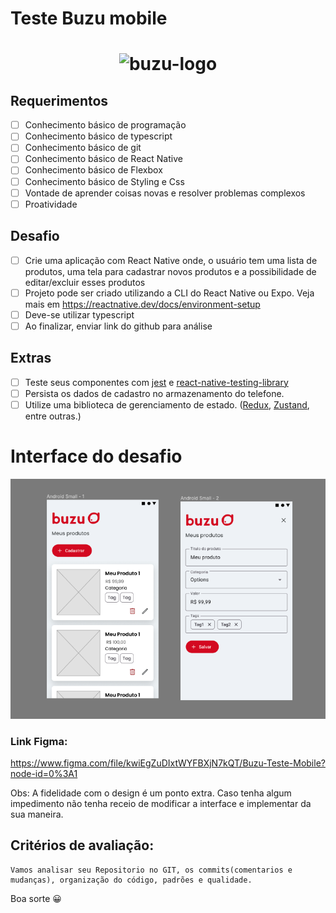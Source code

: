 # Teste Buzu mobile

<h1 align="center">
    <img alt="buzu-logo" title="buzu-logo" src="https://avatars.githubusercontent.com/u/104653022?s=400&u=5102762a2495ea2a49c87d1b13e0d95e0ade7337&v=4" />
</h1>

## Requerimentos

- [ ] Conhecimento básico de programação
- [ ] Conhecimento básico de typescript
- [ ] Conhecimento básico de git
- [ ] Conhecimento básico de React Native
- [ ] Conhecimento básico de Flexbox
- [ ] Conhecimento básico de Styling e Css
- [ ] Vontade de aprender coisas novas e resolver problemas complexos
- [ ] Proatividade

## Desafio

- [ ] Crie uma aplicação com React Native onde, o usuário tem uma lista de produtos, uma tela para cadastrar novos produtos e a possibilidade de editar/excluir esses produtos
- [ ] Projeto pode ser criado utilizando a CLI do React Native ou Expo. Veja mais em https://reactnative.dev/docs/environment-setup
- [ ] Deve-se utilizar typescript
- [ ] Ao finalizar, enviar link do github para análise

## Extras

- [ ] Teste seus componentes com [jest] e [react-native-testing-library]
- [ ] Persista os dados de cadastro no armazenamento do telefone.
- [ ] Utilize uma biblioteca de gerenciamento de estado. ([Redux], [Zustand], entre outras.)

# Interface do desafio

![Mockup Photo](./assets/Screen%20Shot%202022-08-18%20at%2013.53.49.png 'Buzu Mobile Test')

### Link Figma: 

https://www.figma.com/file/kwiEgZuDIxtWYFBXjN7kQT/Buzu-Teste-Mobile?node-id=0%3A1

Obs: A fidelidade com o design é um ponto extra. Caso tenha algum impedimento não tenha receio de modificar a interface e implementar da sua maneira.


## Critérios de avaliação:
```
Vamos analisar seu Repositorio no GIT, os commits(comentarios e mudanças), organização do código, padrões e qualidade.
```

Boa sorte 😀

[jest]: https://jestjs.io/pt-BR/
[Redux]: https://redux-toolkit.js.org/
[Zustand]: https://github.com/pmndrs/zustand
[react-native-testing-library]: https://callstack.github.io/react-native-testing-library/

